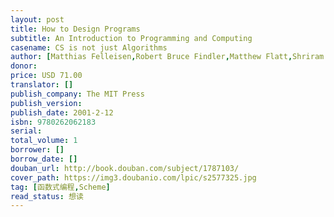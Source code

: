 ```yaml
---
layout: post
title: How to Design Programs
subtitle: An Introduction to Programming and Computing
casename: CS is not just Algorithms
author: [Matthias Felleisen,Robert Bruce Findler,Matthew Flatt,Shriram Krishnamurthi]
donor: 
price: USD 71.00
translator: []
publish_company: The MIT Press
publish_version: 
publish_date: 2001-2-12
isbn: 9780262062183
serial: 
total_volume: 1
borrower: []
borrow_date: []
douban_url: http://book.douban.com/subject/1787103/
cover_path: https://img3.doubanio.com/lpic/s2577325.jpg
tag: [函数式编程,Scheme]
read_status: 想读
---
```


